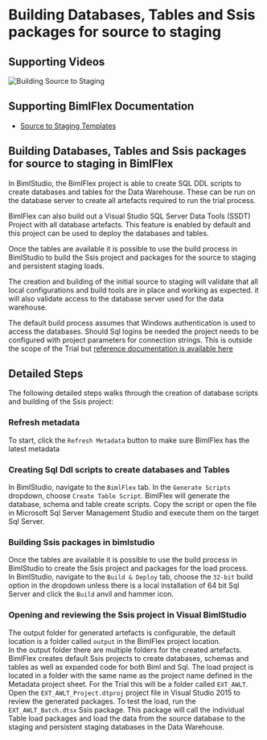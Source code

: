 # Building Databases, Tables and Ssis packages for source to staging

## Supporting Videos

![Building Source to Staging](https://www.youtube.com/watch?v=j-ECD4-Yw1E)

## Supporting BimlFlex Documentation

- [Source to Staging Templates](../user-guide/source-to-staging-templates.md)

## Building Databases, Tables and Ssis packages for source to staging in BimlFlex

In BimlStudio, the BimlFlex project is able to create SQL DDL scripts to create databases and tables for the Data Warehouse. These can be run on the database server to create all artefacts required to run the trial process.

BimlFlex can also build out a Visual Studio SQL Server Data Tools (SSDT) Project with all database artefacts. This feature is enabled by default and this project can be used to deploy the databases and tables.

Once the tables are available it is possible to use the build process in BimlStudio to build the Ssis project and packages for the source to staging and persistent staging loads.

The creation and building of the initial source to staging will validate that all local configurations and build tools are in place and working as expected. it will also validate access to the database server used for the data warehouse.

The default build process assumes that Windows authentication is used to access the databases. Should Sql logins be needed the project needs to be configured with project parameters for connection strings. This is outside the scope of the Trial but [reference documentation is available here](../user-guide/deployment-guide.md)

## Detailed Steps

The following detailed steps walks through the creation of database scripts and building of the Ssis project:

### Refresh metadata

To start, click the `Refresh Metadata` button to make sure BimlFlex has the latest metadata

### Creating Sql Ddl scripts to create databases and Tables

In BimlStudio, navigate to the `BimlFlex` tab. In the `Generate Scripts` dropdown, choose `Create Table Script`. BimlFlex will generate the database, schema and table create scripts. Copy the script or open the file in Microsoft Sql Server Management Studio and execute them on the target Sql Server.

### Building Ssis packages in bimlstudio

Once the tables are available it is possible to use the build process in BimlStudio to create the Ssis project and packages for the load process.  
In BimlStudio, navigate to the `Build & Deploy` tab, choose the `32-bit` build option in the dropdown unless there is a local installation of 64 bit Sql Server and click the `Build` anvil and hammer icon.

### Opening and reviewing the Ssis project in Visual BimlStudio

The output folder for generated artefacts is configurable, the default location is a folder called `output` in the BimlFlex project location.  
In the output folder there are multiple folders for the created artefacts. BimlFlex creates default Ssis projects to create databases, schemas and tables as well as expanded code for both Biml and Sql. The load project is located in a folder with the same name as the project name defined in the Metadata project sheet. For the Trial this will be a folder called `EXT_AWLT`. Open the `EXT_AWLT_Project.dtproj` project file in Visual Studio 2015 to review the generated packages. To test the load, run the `EXT_AWLT_Batch.dtsx` Ssis package. This package will call the individual Table load packages and load the data from the source database to the staging and persistent staging databases in the Data Warehouse.
